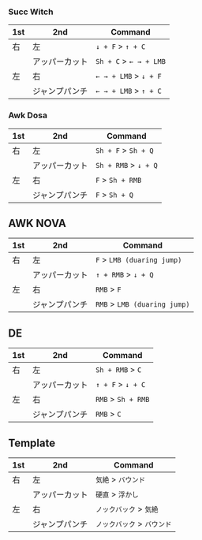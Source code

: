 

### Succ Witch

| 1st | 2nd | Command |
| --- | --- | --- |
| 右 | 左 | `↓ + F` > `↑ + C` |
|  | アッパーカット | `Sh + C` > `← → + LMB` |
| 左 | 右 | `← → + LMB` > `↓ + F` |
|  | ジャンプパンチ | `← → + LMB` > `↑ + C` |

### Awk Dosa

| 1st | 2nd | Command |
| --- | --- | --- |
| 右 | 左 | `Sh + F` > `Sh + Q` |
|  | アッパーカット | `Sh + RMB` > `↓ + Q` |
| 左 | 右 | `F` > `Sh + RMB` |
|  | ジャンプパンチ | `F` > `Sh + Q` |

## AWK NOVA

| 1st | 2nd | Command |
| --- | --- | --- |
| 右 | 左 | `F` > `LMB (duaring jump)` |
|  | アッパーカット | `↑ + RMB` > `↓ + Q` |
| 左 | 右 | `RMB` > `F` |
|  | ジャンプパンチ | `RMB` > `LMB (duaring jump)` |

## DE

| 1st | 2nd | Command |
| --- | --- | --- |
| 右 | 左 | `Sh + RMB` > `C` |
|  | アッパーカット | `↑ + F` > `↓ + C` |
| 左 | 右 | `RMB` > `Sh + RMB` |
|  | ジャンプパンチ | `RMB` > `C` |


## Template
| 1st | 2nd | Command |
| --- | --- | --- |
| 右 | 左 | `気絶` > `バウンド` |
|  | アッパーカット | `硬直` > `浮かし` |
| 左 | 右 | `ノックバック` > `気絶` |
|  | ジャンプパンチ | `ノックバック` > `バウンド` |

